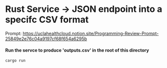 # Rust Service -> JSON endpoint into a specifc CSV format 

Prompt: https://uclahealthcloud.notion.site/Programming-Review-Prompt-25849e2e76c04a9197cf68f654a6295b

#### Run the servce to produce 'outputs.csv' in the root of this directory 

`cargo run`
